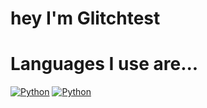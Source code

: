 # hey I'm Glitchtest

# Languages I use are...
[![Python](https://img.shields.io/badge/python-3670A0?style=for-the-badge&logo=csharp)](https://www.python.org/)
[![Python](https://img.shields.io/badge/python-3670A0?style=for-the-badge&logo=python&logoColor=ffdd54)](https://www.python.org/)

